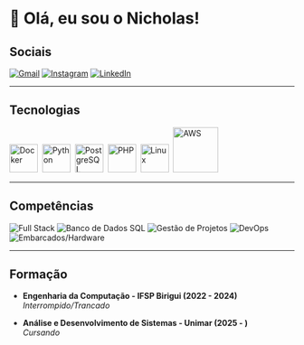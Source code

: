 # 👋 Olá, eu sou o Nicholas!

## Sociais
[![Gmail](https://img.shields.io/badge/-Gmail-D14836?style=for-the-badge&logo=gmail&logoColor=white)](mailto:SEU_EMAIL_AQUI)
[![Instagram](https://img.shields.io/badge/-Instagram-E4405F?style=for-the-badge&logo=instagram&logoColor=white)](https://instagram.com/SEU_USUARIO)
[![LinkedIn](https://img.shields.io/badge/-LinkedIn-0A66C2?style=for-the-badge&logo=linkedin&logoColor=white)](https://linkedin.com/in/SEU_USUARIO)

---

## Tecnologias
<div>
  <img src="https://cdn.jsdelivr.net/gh/devicons/devicon/icons/docker/docker-original.svg" title="Docker" alt="Docker" width="50" height="50"/>&nbsp;
  <img src="https://cdn.jsdelivr.net/gh/devicons/devicon/icons/python/python-original.svg" title="Python" alt="Python" width="50" height="50"/>&nbsp;
  <img src="https://cdn.jsdelivr.net/gh/devicons/devicon/icons/postgresql/postgresql-original.svg" title="PostgreSQL" alt="PostgreSQL" width="50" height="50"/>&nbsp;
  <img src="https://cdn.jsdelivr.net/gh/devicons/devicon/icons/php/php-original.svg" title="PHP" alt="PHP" width="50" height="50"/>&nbsp;
  <img src="https://cdn.jsdelivr.net/gh/devicons/devicon/icons/linux/linux-original.svg" title="Linux" alt="Linux" width="50" height="50"/>&nbsp;
  <img src="https://upload.wikimedia.org/wikipedia/commons/9/93/Amazon_Web_Services_Logo.svg" title="AWS" alt="AWS" width="80"/>
</div>


---
## Competências
![Full Stack](https://img.shields.io/badge/-Full%20Stack-0D1117?style=for-the-badge&logo=vercel&logoColor=white&logoWidth=60)
![Banco de Dados SQL](https://img.shields.io/badge/-Banco%20de%20Dados%20SQL-0D1117?style=for-the-badge&logo=postgresql&logoColor=white&logoWidth=60)
![Gestão de Projetos](https://img.shields.io/badge/-Gestão%20de%20Projetos-0D1117?style=for-the-badge&logo=trello&logoColor=white&logoWidth=60)
![DevOps](https://img.shields.io/badge/-DevOps-0D1117?style=for-the-badge&logo=docker&logoColor=white&logoWidth=60)
![Embarcados/Hardware](https://img.shields.io/badge/-Embarcados%2FHardware-0D1117?style=for-the-badge&logo=arduino&logoColor=white&logoWidth=60)



---

## Formação
- **Engenharia da Computação - IFSP Birigui (2022 - 2024)**  
  _Interrompido/Trancado_

- **Análise e Desenvolvimento de Sistemas - Unimar (2025 - )**  
  _Cursando_
